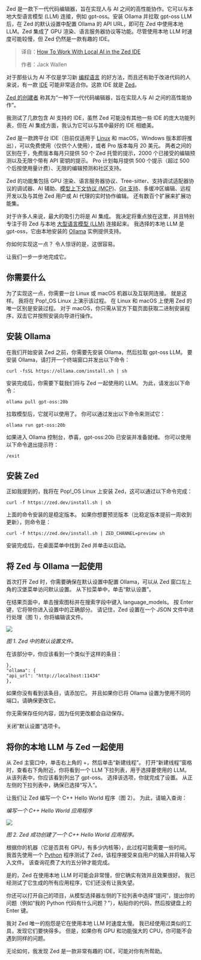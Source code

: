 <!--
title: Zed IDE 本地 AI 工作指南
cover: https://cdn.thenewstack.io/media/2025/09/81587bd6-tim-mossholder-qvwngmotbik-unsplash.jpg
summary: Zed 是一款下一代代码编辑器，旨在实现人与 AI 之间的高性能协作。它可以与本地大型语言模型 (LLM) 连接，例如 gpt-oss。安装 Ollama 并拉取 gpt-oss LLM 后，在 Zed 的默认设置中配置 Ollama 的 API URL，即可在 Zed 中使用本地 LLM。Zed 集成了 GPU 渲染、语言服务器协议等功能。尽管使用本地 LLM 时速度可能较慢，但 Zed 仍然是一款有趣的 IDE。
-->

Zed 是一款下一代代码编辑器，旨在实现人与 AI 之间的高性能协作。它可以与本地大型语言模型 (LLM) 连接，例如 gpt-oss。安装 Ollama 并拉取 gpt-oss LLM 后，在 Zed 的默认设置中配置 Ollama 的 API URL，即可在 Zed 中使用本地 LLM。Zed 集成了 GPU 渲染、语言服务器协议等功能。尽管使用本地 LLM 时速度可能较慢，但 Zed 仍然是一款有趣的 IDE。

> 译自：[How To Work With Local AI in the Zed IDE](https://thenewstack.io/how-to-work-with-local-ai-in-the-zed-ide/)
> 
> 作者：Jack Wallen

对于那些认为 AI 不仅是学习新 [编程语言](https://thenewstack.io/can-english-dethrone-python-as-top-programming-language/) 的好方法，而且还有助于改进代码的人来说，有一款 [IDE](https://thenewstack.io/best-open-source-ides/) 可能非常适合你。这款 IDE 就是 [Zed](https://zed.dev/)。

[Zed 的创建者](https://thenewstack.io/how-rust-based-zed-built-worlds-fastest-ai-code-editor/) 称其为“一种下一代代码编辑器，旨在实现人与 AI 之间的高性能协作”。

我测试了几款包含 AI 支持的 IDE，虽然 Zed 可能没有其他一些 IDE 的庞大功能列表，但在 AI 集成方面，我认为它可以与其中最好的 IDE 相媲美。

Zed 是一款跨平台 IDE（目前仅适用于 [Linux](https://thenewstack.io/introduction-to-linux-operating-system/) 和 macOS，Windows 版本即将推出），可以免费使用（仅供个人使用），或者 Pro 版本每月 20 美元。 两者之间的区别在于，免费版本每月只提供 50 个 Zed 托管的提示，2000 个已接受的编辑预测以及无限个带有 API 密钥的提示。 Pro 计划每月提供 500 个提示（超过 500 个后按使用量计费）、无限的编辑预测和社区支持。

Zed 的功能集包括 GPU 渲染、语言服务器协议、Tree-sitter、支持调试适配器协议的调试器、AI 辅助、[模型上下文协议 (MCP)](https://thenewstack.io/is-model-context-protocol-the-new-api/)、[Git 支持](https://thenewstack.io/need-to-know-git-start-here/)、多缓冲区编辑、远程开发以及与其他 Zed 用户或 AI 代理的实时协作编辑。 还有数百个扩展来扩展功能集。

对于许多人来说，最大的吸引力将是 AI 集成。 我决定将重点放在这里，并且特别专注于将 Zed 与本地 [大型语言模型 (LLM)](https://thenewstack.io/introduction-to-llms/) 连接起来。 我选择的本地 LLM 是 gpt-oss，它由本地安装的 [Ollama](https://thenewstack.io/how-to-set-up-and-run-a-local-llm-with-ollama-and-llama-2/) 实例提供支持。

你如何实现这一点？ 令人惊讶的是，这很容易。

让我们一步一步地完成它。

## 你需要什么

为了实现这一点，你需要一台 Linux 或 macOS 机器以及互联网连接。 就是这样。 我将在 Pop!\_OS Linux 上演示该过程。 在 Linux 和 macOS 上使用 Zed 的唯一区别是安装过程。 对于 macOS，你只需从官方下载页面获取二进制安装程序，双击它并按照安装向导进行操作。

## 安装 Ollama

在我们开始安装 Zed 之前，你需要先安装 Ollama，然后拉取 gpt-oss LLM。 要安装 Ollama，请打开一个终端窗口并发出以下命令：

```
curl -fsSL https://ollama.com/install.sh | sh
```

安装完成后，你需要下载我们将与 Zed 一起使用的 LLM。 为此，请发出以下命令：

```
ollama pull gpt-oss:20b
```

拉取模型后，它就可以使用了。 你可以通过发出以下命令来测试它：

```
ollama run gpt-oss:20b
```

如果进入 Ollama 控制台，恭喜，gpt-oss:20b 已安装并准备就绪。 你可以使用以下命令退出提示符：

```
/exit
```

## 安装 Zed

正如我提到的，我将在 Pop!\_OS Linux 上安装 Zed，这可以通过以下命令完成：

```
curl -f https://zed.dev/install.sh | sh
```

上面的命令安装的是稳定版本。 如果你想要预览版本（比稳定版本提前一周收到更新），则命令是：

```
curl -f https://zed.dev/install.sh | ZED_CHANNEL=preview sh
```

安装完成后，在桌面菜单中找到 Zed 并单击以启动。

## 将 Zed 与 Ollama 一起使用

首次打开 Zed 时，你需要确保在默认设置中配置 Ollama，可以从 Zed 窗口左上角的汉堡菜单访问默认设置。 从下拉菜单中，单击“默认设置”。

在结果页面中，单击搜索图标并在搜索字段中键入 language\_models。 按 Enter 键，它将带你进入设置中的正确部分。 请记住，Zed 设置在一个 JSON 文件中进行处理（图 1），你将编辑该文件。

[![](https://cdn.thenewstack.io/media/2025/09/7ef7d831-zedsettings.jpg)](https://cdn.thenewstack.io/media/2025/09/7ef7d831-zedsettings.jpg)

*图 1. Zed 中的默认设置文件。*

在该部分中，你应该看到一个类似于这样的条目：

```
},
"ollama": {
"api_url": "http://localhost:11434"
},
```

如果你没有看到该条目，请添加它。 并且如果你已将 Ollama 设置为使用不同的端口，请确保更改它。

你无需保存任何内容，因为任何更改都会自动保存。

关闭“默认设置”选项卡。

## 将你的本地 LLM 与 Zed 一起使用

从 Zed 主窗口中，单击右上角的 +，然后单击“新建线程”。 打开“新建线程”窗格时，查看右下角附近，你将看到一个 LLM 下拉列表，用于选择要使用的 LLM。 从该列表中，你应该看到列出了 gpt-oss。 选择该选项，你就完成了设置。 从正左侧的下拉列表中，确保已选择“写入”。

让我们让 Zed 编写一个 C++ Hello World 程序（图 2）。 为此，请输入查询：

*编写一个 C++ Hello World 应用程序*

[![](https://cdn.thenewstack.io/media/2025/09/22bd603f-zedcplus.jpg)](https://cdn.thenewstack.io/media/2025/09/22bd603f-zedcplus.jpg)

*图 2. Zed 成功创建了一个 C++ Hello World 应用程序。*

根据你的机器（它是否具有 GPU，有多少内核等），此过程可能需要一些时间。 我首先使用一个 [Python](https://thenewstack.io/how-python-grew-from-a-language-to-a-community/) 程序测试了 Zed，该程序接受来自用户的输入并将输入写入文件。 该查询花费了大约五分钟才能完成。

是的，Zed 在使用本地 LLM 时可能会非常慢，但它确实有效并且效果很好。 我已经测试了它生成的所有应用程序，它们还没有让我失望。

你还可以打开自己的项目，从模型选择器左侧的下拉列表中选择“提问”，提出你的问题（例如“我的 Python 代码有什么问题？”），粘贴你的代码，然后按键盘上的 Enter 键。

我对 Zed 唯一的抱怨是它在使用本地 LLM 时速度太慢。 我已经使用过类似的工具，发现它们要快得多。 但是，如果你有 GPU 和功能强大的 CPU，你可能不会遇到同样的问题。

无论如何，我发现 Zed 是一款非常有趣的 IDE，可能对你有所帮助。